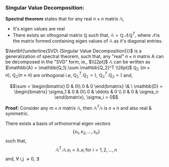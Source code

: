 ### Singular Value Decomposition:

**Spectral theorem** states that for any real $n \times n$ matrix $\mathbb{A}$,

-   It's eigen values are real
-   There exists an othogonal matrix $\mathbb{Q}$ such that, $\mathbb{A} = \mathbb{Q}.\varLambda .\mathbb{Q}^T$, where $\varLambda$ is the matrix formed containing eigen values of $\mathbb{A}$ as it's diagonal entries.

$\textbf{\underline{SVD\ (Singular Value Decomposition)}}$ is a generalization of spectral theorem, such that, any "real" $n \times n$ matrix A can be decomposed in the "SVD" form, ie., $\\[2pt]$
$\mathbb{A}$ can be written as $\mathbb{A} = \mathbb{Q_1}.\sum.\mathbb{Q_2}^T \\[6pt]$
$\mathbb{Q_1}\ (m\times n),\ \mathbb{Q_2} (n \times n)$ are orthogonal i.e, $\mathbb{Q_1}^T.\mathbb{Q_1} = \mathbb{I}$, $\mathbb{Q_2}^T.\mathbb{Q_2} = \mathbb{I}$ and,
```math
\sum = \begin{bmatrix}
D & 0\\
0 & 0
\end{bmatrix}
\& \
\mathbb{D} = \begin{bmatrix}
\sigma_1 & 0 & 0\\
0 & \ddots & 0 \\
0 & 0 & \sigma_n
\end{bmatrix}, \sigma_i > 0
```
**Proof:**  Consider any $m \times n$ matrix $\mathbb{A}$, then $\mathbb{A}^T\mathbb{A}$ is $n \times n$ and also real & symmetric.

There exists a basis of orthonormal eigen vectors $$\{x_1, x_2, \dots, x_n\}$$ such that, $$\mathbb{A}^T.\mathbb{A}.x_i = \lambda. x_i \ \text{for } i = 1,2,\dots, n$$ and, $\forall$ i,j $\neq 0$, $\exists$ 
